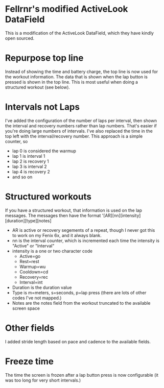 # Fellrnr's modified ActiveLook DataField 

This is a modification of the ActiveLook DataField, which they have kindly open sourced. 

# Repurpose top line
Instead of showing the time and battery charge, the top line is now used for the workout information. The data that is shown when the lap button is pressed is shown in the top line. This is most useful when doing a structured workout (see below).


# Intervals not Laps
I've added the configuration of the number of laps per interval, then shown the interval and recovery numbers rather than lap numbers. That's easier if you're doing large numbers of intervals. I've also replaced the time in the top left with the interval/recovery number. This approach is a simple counter, so 
- lap 0 is considered the warmup
- lap 1 is interval 1
- lap 2 is recovery 1
- lap 3 is interval 2
- lap 4 is recovery 2
- and so on

# Structured workouts
If you have a structured workout, that information is used on the lap messages. The messages then have the format
'[AR][nn][intensity][duration][type][notes]

- AR is active or recovery segements of a repeat, though I never got this to work on my Fenix 6x, and it always blank.
- nn is the interval counter, which is incremented each time the intensity is "Active" or "Interval"
- intensity is a one or two character code
  - Active=go
  - Rest=rest
  - Warmup=wu
  - Cooldown=cd
  - Recovery=rec
  - Interval=int
- Duration is the duration value
- Type is m=meters, s=seconds, p=lap press (there are lots of other codes I've not mapped.)
- Notes are the notes field from the workout truncated to the available screen space

# Other fields
I added stride length based on pace and cadence to the available fields. 

# Freeze time
The time the screen is frozen after a lap button press is now configurable (it was too long for very short intervals.)
